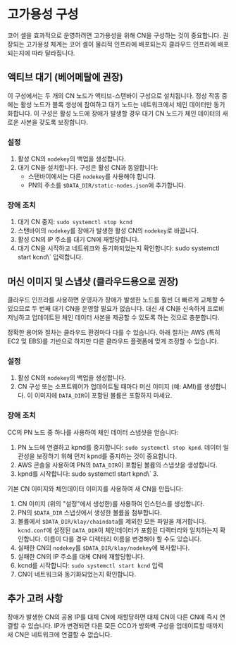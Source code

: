 # 고가용성 구성

코어 셀을 효과적으로 운영하려면 고가용성을 위해 CN을 구성하는 것이 중요합니다. 권장되는 고가용성 체계는 코어 셀이 물리적 인프라에 배포되는지 클라우드 인프라에 배포되는지에 따라 달라집니다.

## 액티브 대기 (베어메탈에 권장) <a id="active-standby-recommended-for-bare-metal"></a>

이 구성에서는 두 개의 CN 노드가 액티브-스탠바이 구성으로 설치됩니다. 정상 작동 중에는 활성 노드가 블록 생성에 참여하고 대기 노드는 네트워크에서 체인 데이터만 동기화합니다. 이 구성은 활성 노드에 장애가 발생할 경우 대기 CN 노드가 체인 데이터의 새로운 사본을 갖도록 보장합니다.

### 설정 <a id="setup"></a>

1. 활성 CN의 `nodekey`의 백업을 생성합니다.
2. 대기 CN을 설치합니다. 구성은 활성 CN과 동일합니다:
   - 스탠바이에서는 다른 `nodekey`를 사용해야 합니다.
   - PN의 주소를 `$DATA_DIR/static-nodes.json`에 추가합니다.

### 장애 조치 <a id="failover"></a>

1. 대기 CN 중지: `sudo systemctl stop kcnd`
2. 스탠바이의 `nodekey`를 장애가 발생한 활성 CN의 `nodekey`로 바꿉니다.
3. 활성 CN의 IP 주소를 대기 CN에 재할당합니다.
4. 대기 CN을 시작하고 네트워크와 동기화되었는지 확인합니다: sudo systemctl start kcnd\\` 입력합니다.

## 머신 이미지 및 스냅샷 (클라우드용으로 권장) <a id="machine-image-snapshot-recommended-for-cloud"></a>

클라우드 인프라를 사용하면 운영자가 장애가 발생한 노드를 훨씬 더 빠르게 교체할 수 있으므로 두 번째 대기 CN을 운영할 필요가 없습니다. 대신 새 CN을 신속하게 프로비저닝하고 업데이트된 체인 데이터 사본을 제공할 수 있도록 하는 것으로 충분합니다.

정확한 용어와 절차는 클라우드 환경마다 다를 수 있습니다. 아래 절차는 AWS (특히 EC2 및 EBS)를 기반으로 하지만 다른 클라우드 플랫폼에 맞게 조정할 수 있습니다.

### 설정 <a id="setup"></a>

1. 활성 CN의 `nodekey`의 백업을 생성합니다.
2. CN 구성 또는 소프트웨어가 업데이트될 때마다 머신 이미지 (예: AMI)를 생성합니다. 이 이미지에 `DATA_DIR`이 포함된 볼륨은 포함하지 마세요.

### 장애 조치 <a id="failover"></a>

CC의 PN 노드 중 하나를 사용하여 체인 데이터 스냅샷을 얻습니다:

1. PN 노드에 연결하고 kpnd를 중지합니다: `sudo systemctl stop kpnd`. 데이터 일관성을 보장하기 위해 먼저 kpnd를 중지하는 것이 중요합니다.
2. AWS 콘솔을 사용하여 PN의 `DATA_DIR`이 포함된 볼륨의 스냅샷을 생성합니다.
3. kpnd를 시작합니다: sudo systemctl start kpnd\\` 3.

기본 CN 이미지와 체인데이터 이미지를 사용하여 새 CN을 만듭니다:

1. CN 이미지 (위의 "설정"에서 생성한)를 사용하여 인스턴스를 생성합니다.
2. PN의 `$DATA_DIR` 스냅샷에서 생성한 볼륨을 첨부합니다.
3. 볼륨에서 `$DATA_DIR/klay/chaindata`를 제외한 모든 파일을 제거합니다. `kcnd.conf`에 설정된 `DATA_DIR`이 체인데이터가 포함된 디렉터리와 일치하는지 확인합니다. 이름이 다를 경우 디렉터리 이름을 변경해야 할 수도 있습니다.
4. 실패한 CN의 `nodekey`를 `$DATA_DIR/klay/nodekey`에 복사합니다.
5. 실패한 CN의 IP 주소를 대체 CN에 재할당합니다.
6. kcnd를 시작합니다: `sudo systemctl start kcnd` 입력
7. CN이 네트워크와 동기화되었는지 확인합니다.

## 추가 고려 사항 <a id="additional-considerations"></a>

장애가 발생한 CN의 공용 IP를 대체 CN에 재할당하면 대체 CN이 다른 CN에 즉시 연결할 수 있습니다. IP가 변경되면 다른 모든 CCO가 방화벽 구성을 업데이트할 때까지 새 CN은 네트워크에 연결할 수 없습니다.

